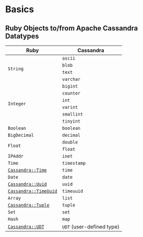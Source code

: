 # Basics

## Ruby Objects to/from Apache Cassandra Datatypes

<table class="table table-striped table-hover table-condensed">
  <thead>
    <tr>
      <th>Ruby</th>
      <th>Cassandra</th>
    </tr>
  </thead>
  <tbody>
    <tr>
      <td rowspan="4"><code>String</code></td>
      <td><code>ascii</code></td>
    </tr>
    <tr>
      <td><code>blob</code></td>
    </tr>
    <tr>
      <td><code>text</code></td>
    </tr>
    <tr>
      <td><code>varchar</code></td>
    </tr>
    <tr>
      <td rowspan="6"><code>Integer</code></td>
      <td><code>bigint</code></td>
    </tr>
    <tr>
      <td><code>counter</code></td>
    </tr>
    <tr>
      <td><code>int</code></td>
    </tr>
    <tr>
      <td><code>varint</code></td>
    </tr>
    <tr>
      <td><code>smallint</code></td>
    </tr>
    <tr>
      <td><code>tinyint</code></td>
    </tr>
    <tr>
      <td><code>Boolean</code></td>
      <td><code>boolean</code></td>
    </tr>
    <tr>
      <td><code>BigDecimal</code></td>
      <td><code>decimal</code></td>
    </tr>
    <tr>
      <td rowspan="2"><code>Float</code></td>
      <td><code>double</code></td>
    </tr>
    <tr>
      <td><code>float</code></td>
    </tr>
    <tr>
      <td><code>IPAddr</code></td>
      <td><code>inet</code></td>
    </tr>
    <tr>
      <td><code>Time</code></td>
      <td><code>timestamp</code></td>
    </tr>
    <tr>
      <td><code><a href="http://datastax.github.io/ruby-driver/api/time/">Cassandra::Time</a></code></td>
      <td><code>time</code></td>
    </tr>
    <tr>
      <td><code>Date</code></td>
      <td><code>date</code></td>
    </tr>
    <tr>
      <td><code><a href="http://datastax.github.io/ruby-driver/api/uuid/">Cassandra::Uuid</a></code></td>
      <td><code>uuid</code></td>
    </tr>
    <tr>
      <td><code><a href="http://datastax.github.io/ruby-driver/api/time_uuid/">Cassandra::TimeUuid</a></code></td>
      <td><code>timeuuid</code></td>
    </tr>
    <tr>
      <td><code>Array</code></td>
      <td><code>list</code></td>
    </tr>
    <tr>
      <td><code><a href="http://datastax.github.io/ruby-driver/api/tuple/">Cassandra::Tuple</a></code></td>
      <td><code>tuple</code></td>
    </tr>
    <tr>
      <td><code>Set</code></td>
      <td><code>set</code></td>
    </tr>
    <tr>
      <td><code>Hash</code></td>
      <td><code>map</code></td>
    </tr>
    <tr>
      <td><code><a href="http://datastax.github.io/ruby-driver/api/udt/">Cassandra::UDT</a></code></td>
      <td><code>UDT</code> (user-defined type)</td>
    </tr>
  </tbody>
</table>
